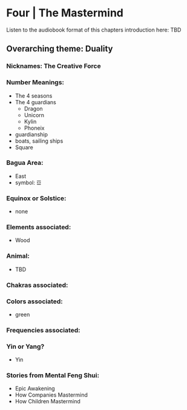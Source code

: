 # Four | The Mastermind

Listen to the audiobook format of this chapters introduction here: TBD

## Overarching theme: Duality

### Nicknames: The Creative Force

### Number Meanings:

- The 4 seasons
- The 4 guardians
  - Dragon
  - Unicorn
  - Kylin
  - Phoneix
- guardianship
- boats, sailing ships
- Square

### Bagua Area:
- East
- symbol: ☲

### Equinox or Solstice:
- none
### Elements associated:
- Wood

### Animal:
- TBD

### Chakras associated:

### Colors associated:
- green

### Frequencies associated:

### Yin or Yang?
- Yin
### Stories from Mental Feng Shui:

- Epic Awakening
- How Companies Mastermind
- How Children Mastermind